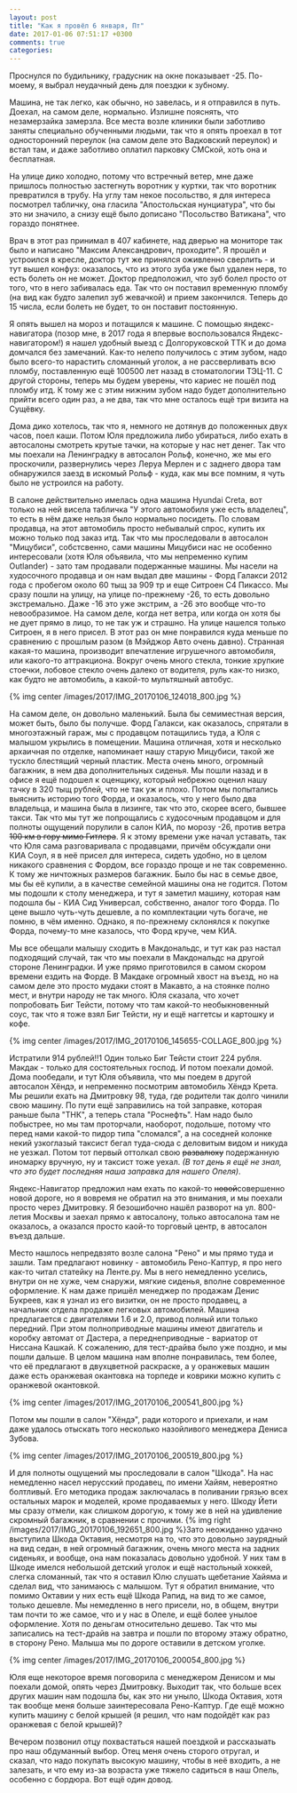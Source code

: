 ```yaml
---
layout: post
title: "Как я провёл 6 января, Пт"
date: 2017-01-06 07:51:17 +0300
comments: true
categories: 
---
```

Проснулся по будильнику, градусник на окне показывает -25. По-моему, я выбрал неудачный день для поездки к зубному.

Машина, не так легко, как обычно, но завелась, и я отправился в путь. Доехал, на самом деле, нормально. Излишне пояснять, что незамерзайка замерзла. Все места возле клиники были заботливо заняты специально обученными людьми, так что я опять проехал в тот односторонний переулок (на самом деле это Вадковский переулок) и встал там, и даже заботливо оплатил парковку СМСкой, хоть она и бесплатная.

На улице дико холодно, потому что встречный ветер, мне даже пришлось полностью застегнуть воротник у куртки, так что воротник превратился в трубу. На углу там некое посольство, я для интереса посмотрел табличку, она гласила "Апостольская нунциатура", что бы это ни значило, а снизу ещё было дописано "Посольство Ватикана", что гораздо понятнее.

Врач в этот раз принимал в 407 кабинете, над дверью на мониторе так было и написано "Максим Александрович, проходите". Я прошёл и устроился в кресле, доктор тут же принялся оживленно сверлить - и тут вышел конфуз: оказалось, что из этого зуба уже был удален нерв, то есть болеть он не может. Доктор предположил, что зуб болел просто от того, что в него забивалась еда. Так что он поставил временную пломбу (на вид как будто залепил зуб жевачкой) и прием закончился. Теперь до 15 числа, если болеть не будет, то он поставит постоянную.

Я опять вышел на мороз и потащился к машине. С помощью яндекс-навигатора (позор мне, в 2017 года я впервые воспользовался Яндекс-навигатором!) я нашел удобный выезд с Долгоруковской ТТК и до дома домчался без замечаний. Как-то нелепо получилось с этим зубом, надо было всего-то нарастить сломанный уголок, а не рассверливать всю пломбу, поставленную ещё 100500 лет назад в стоматологии ТЭЦ-11. С другой стороны, теперь мы будем уверены, что кариес не пошёл под пломбу итд. К тому же с этим нижним зубом надо будет дополнительно прийти всего один раз, а не два, так что мне осталось ещё три визита на Сущёвку.  

Дома дико хотелось, так что я, немного не дотянув до положенных двух часов, поел каши. Потом Юля предложила либо убираться, либо ехать в автосалоны смотреть крутые тачки, на которые у нас нет денег. Так что мы поехали на Ленинградку в автосалон Рольф, конечно, же мы его проскочили, развернулись через Леруа Мерлен и с заднего двора там обнаружился заезд в искомый Рольф - куда, как мы все помним, я чуть было не устроился на работу. 

В салоне действительно имелась одна машина Hyundai Creta, вот только на ней висела табличка "У этого автомобиля уже есть владелец", то есть в нём даже нельзя было нормально посидеть. По словам продавца, на этот автомобиль просто небывалый спрос, купить их можно только под заказ итд. Так что мы проследовали в автосалон "Мицубиси", собстсвенно, сами машины Мицубиси нас не особенно интересовали (хотя Юля объявила, что мы непременно купим Outlander) - зато там продавали подержанные машины. Мы насели на худосочного продавца и он нам выдал две машины - Форд Галакси 2012 года с пробегом около 60 тыщ за 909 тр и еще Ситроен C4 Пикассо. Мы сразу пошли на улицу, на улице по-прежнему -26, то есть довольно экстремально. Даже -16 это уже экстрим, а -26 это вообще что-то невообразимое. На самом деле, когда нет ветра, или когда он хотя бы не дует прямо в лицо, то не так уж и страшно. На улице нашелся только Ситроен, я в него присел. В этот раз он мне понравился куда меньше по сравнению с прошлым разом (в Мэйджор Авто очень давно). Странная какая-то машина, производит впечатление игрушечного автомобиля, или какого-то аттракциона. Вокруг очень много стекла, тонкие хрупкие стоечки, лобовое стекло очень далеко от водителя, руль как-то низко, как будто не автомобиль, а какой-то мультяшный автобус.

{% img center /images/2017/IMG_20170106_124018_800.jpg %}

На самом деле, он довольно маленький. Была бы семиместная версия, может быть, было бы получше. Форд Галакси, как оказалось, спрятали в многоэтажный гараж, мы с продавцом потащились туда, а Юля с малышом укрылись в помещении. Машина отличная, хотя и несколько архаичная по отделке, напоминает нашу старую Мицубиси, такой же тускло блестящий черный пластик. Места очень много, огромный багажник, в нем два дополнительных сиденья. Мы пошли назад и в офисе я ещё подошел к оценщику, который небрежно оценил нашу тачку в 320 тыщ рублей, что не так уж и плохо. Потом мы попытались выяснить историю того Форда, и оказалось, что у него было два владельца, и машина была в лизинге, так что это, скорее всего, бывшее такси. Так что мы тут же попрощались с худосочным продавцом и для полноты ощущений порулили в салон КИА, по морозу -26, против ветра ~~100 км в гору мимо Гитлера~~. Я к этому времени уже начал уставать, так что Юля сама разговаривала с продавцами, причём обсуждали они КИА Соул, я в неё присел для интереса, сидеть удобно, но в целом никакого сравнения с Фордом, все гораздо проще и не так современно. К тому же ничтожных размеров багажник. Было бы нас в семье двое, мы бы её купили, а в качестве семейной машины она не годится. Потом мы подошли к столу менеджера, и тут я заметил машину, которая нам подошла бы - КИА Сид Универсал, собственно, аналог того Форда. По цене вышло чуть-чуть дешевле, а по комплектации чуть богаче, не помню, в чём именно. Однако, я по-прежнему склонялся к покупке Форда, почему-то мне казалось, что Форд круче, чем КИА.

Мы все обещали малышу сходить в Макдональдс, и тут как раз настал подходящий случай, так что мы поехали в Макдональдс на другой стороне Ленинградки. И уже прямо приготовился в самом скором времени ездить на Форде. В Макдаке огромный хвост на въезд, но на самом деле это просто мудаки стоят в Макавто, а на стоянке полно мест, и внутри народу не так много. Юля сказала, что хочет попробовать Биг Тейсти, потому что там какой-то необыкновенный соус, так что я тоже взял Биг Тейсти, ну и ещё наггетсы и картошку и кофе. 

{% img center /images/2017/IMG_20170106_145655-COLLAGE_800.jpg %}

Истратили 914 рублей!!1 Один только Биг Тейсти стоит 224 рубля. Макдак - только для состоятельных господ. И потом поехали домой. Дома пообедали, и тут Юля объявила, что мы поедем в другой автосалон Хёндэ, и непременно посмотрим автомобиль Хёндэ Крета. Мы решили ехать на Дмитровку 98, туда, где родители так долго чинили свою машину. По пути ещё заправились на той заправке, которая раньше была "ТНК", а теперь стала "Роснефть". Нам надо было побыстрее, но мы там проторчали, наоборот, подольше, потому что перед нами какой-то пидор типа "сломался", а на соседней колонке некий узкоглазый таксист бегал туда-сюда с деловитым видом и никуда не уезжал. Потом тот первый оттолкал свою ~~развалюху~~ подержанную иномарку вручную, ну и таксист тоже уехал. *(В тот день я ещё не знал, что это будет последняя наша заправка для нашего Опеля)*.

Яндекс-Навигатор предложил нам ехать по какой-то ~~новой~~совершенно новой дороге, но я вовремя не обратил на это внимания, и мы поехали просто через Дмитровку. Я безошибочно нашёл разворот на ул. 800-летия Москвы и заехал прямо к автосалону, только автосалона там не оказалось, а оказался просто каой-то торговый центр, в автосалон въезд дальше.

Место нашлось непредвзято возле салона "Рено" и мы прямо туда и зашли. Там предлагают новинку - автомобиль Рено-Каптур, я про него как-то читал статейку на Ленте.ру. Мы в него немедленно уселись, внутри он не хуже, чем снаружи, мягкие сиденья, вполне современное оформление. К нам даже пришёл менеджер по продажам Денис Букреев, как я узнал из его визитки, он не просто продавец, а начальник отдела продаже легковых автомобилей. Машина предлагается с двигателями 1.6 и 2.0, привод полный или только передний. При этом полноприводные машины имеют двигатель и коробку автомат от Дастера, а переднеприводные - вариатор от Ниссана Кашкай. К сожалению, для тест-драйва было уже поздно, и мы пошли дальше. В целом машина нам вполне понравилась, тем более, что её предлагают в двухцветной раскраске, а у оранжевых машин даже есть оранжевая окантовка на торпеде и коврики можно купить с оранжевой окантовкой.

{% img center /images/2017/IMG_20170106_200541_800.jpg %}

Потом мы пошли в салон "Хёндэ", ради которого и приехали, и нам даже удалось отыскать того несколько назойливого менеджера Дениса Зубова.

{% img center /images/2017/IMG_20170106_200519_800.jpg %}

И для полноты ощущений мы проследовали в салон "Шкода". На нас немедленно насел нерусский продавец, по имени Хайям, невероятно болтливый. Его методика продаж заключалась в поливании грязью всех остальных марок и моделей, кроме продаваемых у него. Шкоду Йети мы сразу отмели, как слишком дорогую, к тому же в ней на удивление скромный багажник, в сравнении с прочими. {% img right /images/2017/IMG_20170106_192651_800.jpg %}Зато неожиданно удачно выступила Шкода Октавия, несмотря на то, что это довольно заурядный на вид седан, в ней огромный багажник, очень много места на задних сиденьях, и вообще, она нам показалась довольно удобной. У них там в Шкоде имелся небольшой детский уголок и ещё настольный хоккей, слегка сломанный, так что я оставил Юлю слушать щебетание Хайяма и сделал вид, что занимаюсь с малышом. Тут я обратил внимание, что помимо Октавии у них есть ещё Шкода Рапид, на вид то же самое, только дешевле. Мы немедленно в него присели, но, в общем, внутри там почти то же самое, что и у нас в Опеле, и ещё более унылое оформление. Хотя по деньгам относительно дешево. Так что мы записались на тест-драйв на завтра и пошли по второму этажу обратно, в сторону Рено. Малыша мы по дороге оставили в детском уголке.

{% img center /images/2017/IMG_20170106_200054_800.jpg %}

Юля еще некоторое время поговорила с менеджером Денисом и мы поехали домой, опять через Дмитровку. Выходит так, что больше всех других машин нам подошла бы, как это ни уныло, Шкода Октавия, хотя так вообще меня больше заинтересовала Рено-Каптур. Где ещё можно купить машину с белой крышей (я решил, что нам подойдёт как раз оранжевая с белой крышей)?

Вечером позвонил отцу похвастаться нашей поездкой и рассказыать про наш обдуманный выбор. Отец меня очень сторого отругал, и сказал, что надо покупать высокую машину, чтобы в неё входить, а не залезать, и что ему из-за возраста уже тяжело садиться в наш Опель, особенно с бордюра. Вот ещё один довод.

